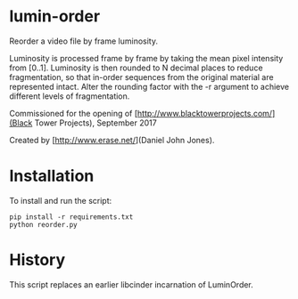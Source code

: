 # lumin-order

Reorder a video file by frame luminosity.

Luminosity is processed frame by frame by taking the mean pixel
intensity from [0..1]. Luminosity is then rounded to N decimal places
to reduce fragmentation, so that in-order sequences from the original
material are represented intact. Alter the rounding factor with the
-r argument to achieve different levels of fragmentation.

Commissioned for the opening of [http://www.blacktowerprojects.com/](Black Tower Projects),
September 2017

Created by [<http://www.erase.net/>](Daniel John Jones).

# Installation

To install and run the script:

```
pip install -r requirements.txt
python reorder.py
```

# History

This script replaces an earlier libcinder incarnation of LuminOrder.
